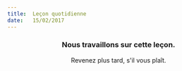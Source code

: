 ```yaml
---
title:  Leçon quotidienne
date:   15/02/2017
---
```


### <center>Nous travaillons sur cette leçon.</center>
<center>Revenez plus tard, s'il vous plaît.</center>